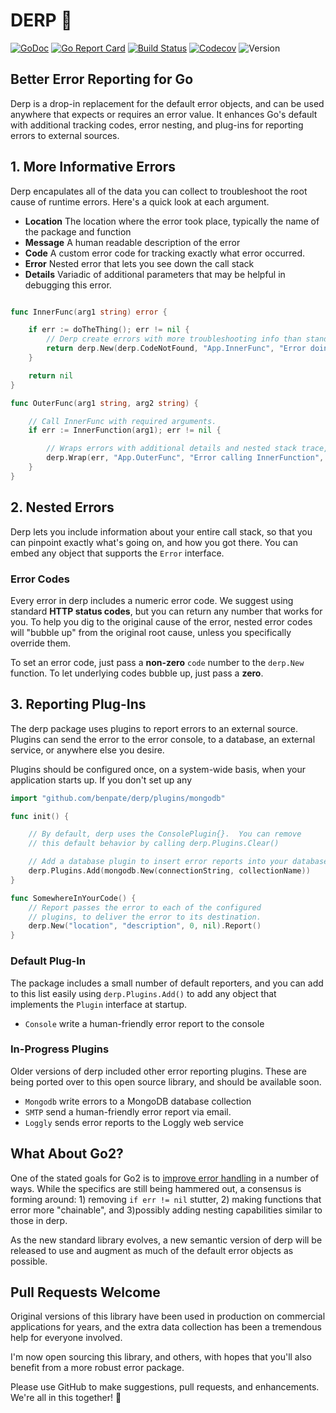 # DERP 🤪

[![GoDoc](http://img.shields.io/badge/go-documentation-blue.svg?style=flat-square)](http://godoc.org/github.com/benpate/derp)
[![Go Report Card](https://goreportcard.com/badge/github.com/benpate/derp?style=flat-square)](https://goreportcard.com/report/github.com/benpate/derp)
[![Build Status](http://img.shields.io/travis/benpate/derp.svg?style=flat-square)](https://travis-ci.org/benpate/derp)
[![Codecov](https://img.shields.io/codecov/c/github/benpate/derp.svg?style=flat-square)](https://codecov.io/gh/benpate/derp)
![Version](https://img.shields.io/github/v/release/benpate/derp?include_prereleases&style=flat-square&color=brightgreen)

## Better Error Reporting for Go

Derp is a drop-in replacement for the default error objects, and can be used anywhere that expects or requires an error value.  It enhances Go's default with additional tracking codes, error nesting, and plug-ins for reporting errors to external sources.

## 1. More Informative Errors

Derp encapulates all of the data you can collect to troubleshoot the root cause of runtime errors.  Here's a quick look at each argument.

* **Location** The location where the error took place, typically the name of the package and function
* **Message** A human readable description of the error
* **Code** A custom error code for tracking exactly what error occurred.
* **Error** Nested error that lets you see down the call stack
* **Details** Variadic of additional parameters that may be helpful in debugging this error.

```go

func InnerFunc(arg1 string) error {

	if err := doTheThing(); err != nil {
		// Derp create errors with more troubleshooting info than standard errors.
		return derp.New(derp.CodeNotFound, "App.InnerFunc", "Error doing the thing", err.Error(), arg1)
	}

	return nil
}

func OuterFunc(arg1 string, arg2 string) {

	// Call InnerFunc with required arguments.
	if err := InnerFunction(arg1); err != nil {

		// Wraps errors with additional details and nested stack trace, then report to Ops.
		derp.Wrap(err, "App.OuterFunc", "Error calling InnerFunction", arg1, arg2).Report()
	}
}

```

## 2. Nested Errors

Derp lets you include information about your entire call stack, so that you can pinpoint exactly what's going on, and how you got there.  You can embed any object that supports the `Error` interface.

### Error Codes

Every error in derp includes a numeric error code.  We suggest using standard **HTTP status codes**, but you can return any number that works for you.  To help you dig to the original cause of the error, nested error codes will "bubble up" from the original root cause, unless you specifically override them.

To set an error code, just pass a **non-zero** `code` number to the `derp.New` function.  To let underlying codes bubble up, just pass a **zero**.

## 3. Reporting Plug-Ins
The derp package uses plugins to report errors to an external source.  Plugins can send the error to the error console, to a database, an external service, or anywhere else you desire.

Plugins should be configured once, on a system-wide basis, when your application starts up.  If you don't set up any

```go
import "github.com/benpate/derp/plugins/mongodb"

func init() {

	// By default, derp uses the ConsolePlugin{}.  You can remove
	// this default behavior by calling derp.Plugins.Clear()

	// Add a database plugin to insert error reports into your database.
	derp.Plugins.Add(mongodb.New(connectionString, collectionName))
}

func SomewhereInYourCode() {
	// Report passes the error to each of the configured
	// plugins, to deliver the error to its destination.
	derp.New("location", "description", 0, nil).Report()
}
```

### Default Plug-In

The package includes a small number of default reporters, and you can add to this list easily using `derp.Plugins.Add()` to add any object that implements the `Plugin` interface at startup.

* `Console` write a human-friendly error report to the console

### In-Progress Plugins

Older versions of derp included other error reporting plugins.  These are being ported over to this open source library, and should be available soon.

* `Mongodb` write errors to a MongoDB database collection
* `SMTP` send a human-friendly error report via email.
* `Loggly` sends error reports to the Loggly web service


## What About Go2?

One of the stated goals for Go2 is to [improve error handling](https://go.googlesource.com/proposal/+/master/design/go2draft-error-inspection.md) in a number of ways.  While the specifics are still being hammered out, a consensus is forming around: 1) removing `if err != nil` stutter, 2) making functions that error more "chainable", and 3)possibly adding nesting capabilities similar to those in derp.

As the new standard library evolves, a new semantic version of derp will be released to use and augment as much of the default error objects as possible.

## Pull Requests Welcome

Original versions of this library have been used in production on commercial applications for years, and the extra data collection has been a tremendous help for everyone involved.

I'm now open sourcing this library, and others, with hopes that you'll also benefit from a more robust error package.

Please use GitHub to make suggestions, pull requests, and enhancements.  We're all in this together! 🤪